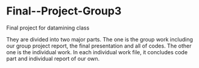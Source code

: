 # Final--Project-Group3
Final project for datamining class




They are divided into two major parts. The one is the group work including our group project report, the final presentation and all of codes. The other one is the individual work. In each individual work file, it concludes code part and individual report of our own.  

